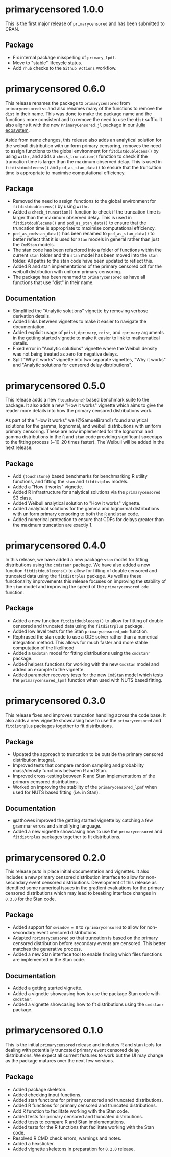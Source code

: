# primarycensored 1.0.0

This is the first major release of `primarycensored` and has been submitted to CRAN.

## Package

- Fix internal package misspelling of `primary_lpdf`.
- Move to "stable" lifecycle status.
- Add `rhub` checks to the `Github Actions` workflow.

# primarycensored 0.6.0

This release renames the package to `primarycensored` from `primarycensoredist` and also renames many of the functions to remove the `dist` in their name. This was done to make the package name and the functions more consistent and to remove the need to use the `dist` suffix. It also aligns it with the new `PrimaryCensored.jl` package in our [Julia ecosystem](https://github.com/Epiaware).

Aside from name changes, this release also adds an analytical solution for the weibull distribution with uniform primary censoring, removes the need to assign functions to the global environment for `fitdistdoublecens()` by using `withr`, and adds a `check_truncation()` function to check if the truncation time is larger than the maximum observed delay. This is used in `fitdistdoublecens()` and `pcd_as_stan_data()` to ensure that the truncation time is appropriate to maximise computational efficiency.

## Package

* Removed the need to assign functions to the global environment for `fitdistdoublecens()` by using `withr`.
* Added a `check_truncation()` function to check if the truncation time is larger than the maximum observed delay. This is used in `fitdistdoublecens()` and `pcd_as_stan_data()` to ensure that the truncation time is appropriate to maximise computational efficiency.
* `pcd_as_cmdstan_data()` has been renamed to `pcd_as_stan_data()` to better reflect that it is used for `Stan` models in general rather than just the `CmdStan` models.
* The stan code has been refactored into a folder of functions within the current `stan` folder and the `stan` model has been moved into the `stan` folder. All paths to the stan code have been updated to reflect this.
* Added R and stan implementations of the primary censored cdf for the weibull distribution with uniform primary censoring.
* The package has been renamed to `primarycensored` as have all functions that use "dist" in their name.

## Documentation

* Simplified the "Analytic solutions" vignette by removing verbose derivation details.
* Added links between vignettes to make it easier to navigate the documentation.
* Added explicit usage of `pdist`, `dprimary`, `rdist`, and `rprimary` arguments in the getting started vignette to make it easier to link to mathematical details.
* Fixed error in "Analytic solutions" vignette where the Weibull density was not being treated as zero for negative delays.
* Split "Why it works" vignette into two separate vignettes, "Why it works" and "Analytic solutions for censored delay distributions".

# primarycensored 0.5.0

This release adds a new `{touchstone}` based benchmark suite to the package. It also adds a new "How it works" vignette which aims to give the reader more details into how the primary censored distributions work.

As part of the "How it works" we (@SamuelBrand1) found analytical solutions for the gamma, lognormal, and weibull distributions with uniform primary censoring. These are now implemented for the lognormal and gamma distributions in the `R` and `stan` code providing significant speedups to the fitting process (~10-20 times faster). The Weibull will be added in the next release.

## Package

* Add `{touchstone}` based benchmarks for benchmarking R utility functions, and fitting the `stan` and `fitdistplus` models.
* Added a "How it works" vignette.
* Added R infrastructure for analytical solutions via the `primarycensored` S3 class.
* Added Weibull analytical solution to "How it works" vignette.
* Added analytical solutions for the gamma and lognormal distributions with uniform primary censoring to both the `R` and `stan` code.
* Added numerical protection to ensure that CDFs for delays greater than the maximum truncation are exactly 1.

# primarycensored 0.4.0

In this release, we have added a new package `stan` model for fitting distributions using the `cmdstanr` package. We have also added a new function `fitdistdoublecens()` to allow for fitting of double censored and truncated data using the `fitdistrplus` package. As well as these functionality improvements this release focuses on improving the stability of the `stan` model and improving the speed of the `primarycensored_ode` function.

## Package

* Added a new function `fitdistdoublecens()` to allow for fitting of double censored and truncated data using the `fitdistrplus` package.
* Added low level tests for the Stan `primarycensored_ode` function.
* Rephrased the stan code to use a ODE solver rather than a numerical integration method. This allows for much faster and more stable computation of the likelihood
* Added a `CmdStan` model for fitting distributions using the `cmdstanr` package.
* Added helpers functions for working with the new `CmdStan` model and added an example to the vignette.
* Added parameter recovery tests for the new `CmdStan` model which tests the `primarycensored_lpmf` function when used with NUTS based fitting.

# primarycensored 0.3.0

This release fixes and improves truncation handling across the code base. It also adds a new vignette showcasing how to use the `primarycensored` and `fitdistrplus` packages together to fit distributions.

## Package

* Updated the approach to truncation to be outside the primary censored distribution integral.
* Improved tests that compare random sampling and probability mass/density functions between R and Stan.
* Improved cross-testing between R and Stan implementations of the primary censored distributions.
* Worked on improving the stability of the `primarycensored_lpmf` when used for NUTS based fitting (i.e. in Stan).

## Documentation

* @athowes improved the getting started vignette by catching a few grammar errors and simplifying language.
* Added a new vignette showcasing how to use the `primarycensored` and `fitdistrplus` packages together to fit distributions.

# primarycensored 0.2.0

This release puts in place initial documentation and vignettes. It also includes a new primary censored distribution interface to allow for non-secondary event censored distributions. Development of this release as identified some numerical issues in the
gradient evaluations for the primary censored distributions which may lead to breaking
interface changes in `0.3.0` for the Stan code.

## Package

* Added support for `swindow = 0` to `rprimarycensored` to allow for non-secondary event censored distributions.
* Adapted `rprimarycensored` so that truncation is based on the primary censored distribution before secondary events are censored. This better matches the generative process.
* Added a new Stan interface tool to enable finding which files functions are implemented in the Stan code.

## Documentation

* Added a getting started vignette.
* Added a vignette showcasing how to use the package Stan code with `cmdstanr`.
* Added a vignette showcasing how to fit distributions using the `cmdstanr` package.

# primarycensored 0.1.0

This is the initial `primarycensored` release and includes R and stan tools for dealing with potentially truncated primary event censored delay distributions. We expect all current features to work but the UI may change as the package matures over the next few versions.

## Package

* Added package skeleton.
* Added checking input functions.
* Added stan functions for primary censored and truncated distributions.
* Added R functions for primary censored and truncated distributions.
* Add R function to facilitate working with the Stan code.
* Added tests for primary censored and truncated distributions.
* Added tests to compare R and Stan implementations.
* Added tests for the R functions that facilitate working with the Stan code.
* Resolved R CMD check errors, warnings and notes.
* Added a hexsticker.
* Added vignette skeletons in preparation for `0.2.0` release.
